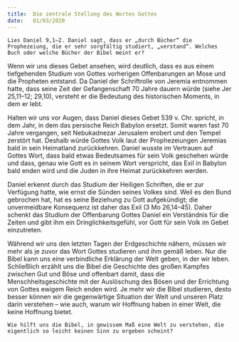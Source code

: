```yaml
---
title:  Die zentrale Stellung des Wortes Gottes
date:   01/03/2020
---
```


`Lies Daniel 9,1–2. Daniel sagt, dass er „durch Bücher“ die Prophezeiung, die er sehr sorgfältig studiert, „verstand“. Welches Buch oder welche Bücher der Bibel meint er?`

Wenn wir uns dieses Gebet ansehen, wird deutlich, dass es aus einem tiefgehenden Studium von Gottes vorherigen Offenbarungen an Mose und die Propheten entstand. Da Daniel der Schriftrolle von Jeremia entnommen hatte, dass seine Zeit der Gefangenschaft 70 Jahre dauern würde (siehe Jer 25,11–12; 29,10), versteht er die Bedeutung des historischen Moments, in dem er lebt.

Halten wir uns vor Augen, dass Daniel dieses Gebet 539 v. Chr. spricht, in dem Jahr, in dem das persische Reich Babylon ersetzt. Somit waren fast 70 Jahre vergangen, seit Nebukadnezar Jerusalem erobert und den Tempel zerstört hat. Deshalb würde Gottes Volk laut der Prophezeiungen Jeremias bald in sein Heimatland zurückkehren. Daniel wusste im Vertrauen auf Gottes Wort, dass bald etwas Bedeutsames für sein Volk geschehen würde und dass, genau wie Gott es in seinem Wort verspricht, das Exil in Babylon bald enden wird und die Juden in ihre Heimat zurückkehren werden.

Daniel erkennt durch das Studium der Heiligen Schriften, die er zur Verfügung hatte, wie ernst die Sünden seines Volkes sind. Weil es den Bund gebrochen hat, hat es seine Beziehung zu Gott aufgekündigt; die unvermeidbare Konsequenz ist daher das Exil (3 Mo 26,14–45). Daher schenkt das Studium der Offenbarung Gottes Daniel ein Verständnis für die Zeiten und gibt ihm ein Dringlichkeitsgefühl, vor Gott für sein Volk im Gebet einzutreten.

Während wir uns den letzten Tagen der Erdgeschichte nähern, müssen wir mehr als je zuvor das Wort Gottes studieren und ihm gemäß leben. Nur die Bibel kann uns eine verbindliche Erklärung der Welt geben, in der wir leben. Schließlich erzählt uns die Bibel die Geschichte des großen Kampfes zwischen Gut und Böse und offenbart damit, dass die Menschheitsgeschichte mit der Auslöschung des Bösen und der Errichtung von Gottes ewigem Reich enden wird. Je mehr wir die Bibel studieren, desto besser können wir die gegenwärtige Situation der Welt und unseren Platz darin verstehen – wie auch, warum wir Hoffnung haben in einer Welt, die keine Hoffnung bietet.

`Wie hilft uns die Bibel, in gewissem Maß eine Welt zu verstehen, die eigentlich so leicht keinen Sinn zu ergeben scheint?`